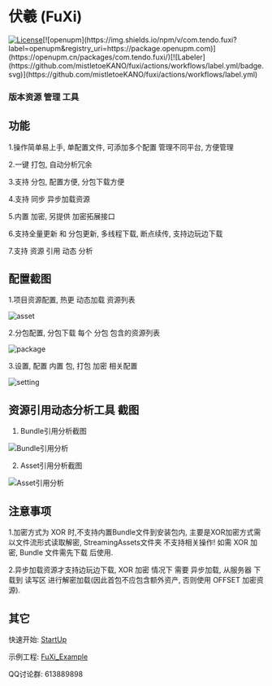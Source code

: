 # 伏羲 (FuXi) 

[![License](https://img.shields.io/github/license/mistletoeKANO/fuxi)]([https://github.com/mistletoeKANO/fuxi/blob/master/LICENSE](https://github.com/mistletoeKANO/fuxi/blob/main/LICENSE))[![openupm](https://img.shields.io/npm/v/com.tendo.fuxi?label=openupm&registry_uri=https://package.openupm.com)](https://openupm.cn/packages/com.tendo.fuxi/)[![Labeler](https://github.com/mistletoeKANO/fuxi/actions/workflows/label.yml/badge.svg)](https://github.com/mistletoeKANO/fuxi/actions/workflows/label.yml)

### **版本资源 管理 工具**

## 功能 
1.操作简单易上手, 单配置文件, 可添加多个配置 管理不同平台, 方便管理

2.一键 打包, 自动分析冗余

3.支持 分包, 配置方便, 分包下载方便

4.支持 同步 异步加载资源

5.内置 加密, 另提供 加密拓展接口

6.支持全量更新 和 分包更新, 多线程下载, 断点续传, 支持边玩边下载

7.支持 资源 引用 动态 分析

## 配置截图

1.项目资源配置, 热更 动态加载 资源列表

![asset](https://user-images.githubusercontent.com/33541704/173237430-d204dbb2-2ff6-441b-b28b-126b09cf3ce5.png)

2.分包配置, 分包下载 每个 分包 包含的资源列表

![package](https://user-images.githubusercontent.com/33541704/173237445-e6782f72-926e-4f22-b5fc-c6271f25099f.png)

3.设置, 配置 内置 包, 打包 加密 相关配置

![setting](https://user-images.githubusercontent.com/33541704/173237455-789474a5-58a4-40b7-af7e-7df389052b35.png)

## 资源引用动态分析工具 截图

1. Bundle引用分析截图

![Bundle引用分析](https://user-images.githubusercontent.com/33541704/175015909-124be746-de0c-4da0-9ba9-a9f1dcb6f0e5.png)

2. Asset引用分析截图

![Asset引用分析](https://user-images.githubusercontent.com/33541704/175016039-cfa83c2a-4e2f-4b4f-aaf3-64121d0e31be.png)

## 注意事项

1.加密方式为 XOR 时,不支持内置Bundle文件到安装包内, 主要是XOR加密方式需以文件流形式读取解密, StreamingAssets文件夹 不支持相关操作! 如需 XOR 加密, Bundle 文件需先下载 后使用.

2.异步加载资源才支持边玩边下载, XOR 加密 情况下 需要 异步加载, 从服务器 下载到 读写区 进行解密加载(因此首包不应包含额外资产, 否则使用 OFFSET 加密资源).

## 其它

快速开始: [StartUp](https://github.com/mistletoeKANO/fuxi/blob/main/StartUp.md)

示例工程: [FuXi_Example](https://github.com/mistletoeKANO/fuxi-example)

QQ讨论群: 613889898

